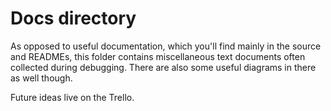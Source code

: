 # Docs directory
As opposed to useful documentation, which you'll find mainly in the source and READMEs, this folder contains
miscellaneous text documents often collected during debugging. There are also some useful diagrams in there as well
though.

Future ideas live on the Trello.